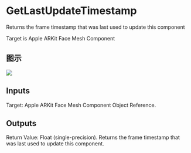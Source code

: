 # GetLastUpdateTimestamp

Returns the frame timestamp that was last used to update this component

Target is Apple ARKit Face Mesh Component

## 图示

![]($-20221218-18224833.png)

## Inputs

Target: Apple ARKit Face Mesh Component Object Reference.  

## Outputs

Return Value: Float (single-precision). Returns the frame timestamp that was last used to update this component.

